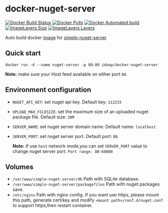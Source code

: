 # docker-nuget-server

[![Docker Build Status](https://img.shields.io/docker/build/idoop/docker-nuget-server.svg)](https://hub.docker.com/r/idoop/docker-nuget-server/)
[![Docker Pulls](https://img.shields.io/docker/pulls/idoop/docker-nuget-server.svg)](https://hub.docker.com/r/idoop/docker-nuget-server/)
[![Docker Automated build](https://img.shields.io/docker/automated/idoop/docker-nuget-server.svg)](https://hub.docker.com/r/idoop/docker-nuget-server/)
[![ImageLayers Size](https://img.shields.io/imagelayers/image-size/idoop/docker-nuget-server/latest.svg)](https://hub.docker.com/r/idoop/docker-nuget-server/)
[![ImageLayers Layers](https://img.shields.io/imagelayers/layers/idoop/docker-nuget-server/latest.svg)](https://hub.docker.com/r/idoop/docker-nuget-server/)



Auto build docker [image](https://hub.docker.com/r/idoop/docker-nuget-server/) for [simple-nuget-server](https://github.com/Daniel15/simple-nuget-server)

## Quick start

``` shell
docker run -d --name nuget-server -p 80:80 idoop/docker-nuget-server
```

**Note:** make sure your Host feed available on either port `80`.

## Environment configuration

* `NUGET_API_KEY`: set nuget api key. Default key: `112233`

* `UPLOAD_MAX_FILESIZE`: set the maximum size of an uploaded nuget package file. Default size: `20M`

* `SERVER_NAME`: set nuget server domain name. Default name: `localhost`

* `SERVER_PORT`: set nuget server port. Default port: `80`.

  **Note:** If use `host` network mode,you can set `SERVER_PORT` value  to change nuget server port. `Port range: 80-60000`

## Volumes
* `/var/www/simple-nuget-server/db` Path with SQLite database.
* `/var/www/simple-nuget-server/packagefiles` Path with nuget packages save.
* `/etc/nginx` Path with nginx config. If you want use https, please mount this path, generate cert/key and modify `<mount path>/conf.d/nuget.conf` to support https,then restart container.
